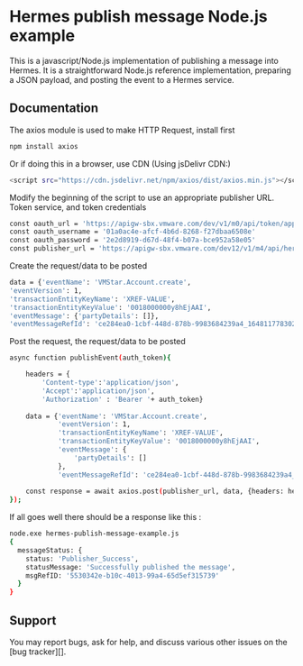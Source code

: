 Hermes publish message Node.js example
===================

This is a javascript/Node.js implementation of publishing a message into Hermes.
It is a straightforward Node.js reference implementation, preparing a JSON payload, and posting the event to a Hermes service.

Documentation
-------------

The axios module is used to make HTTP Request, install first
```bash
npm install axios
```
Or if doing this in a browser, use CDN
(Using jsDelivr CDN:)
```bash
<script src="https://cdn.jsdelivr.net/npm/axios/dist/axios.min.js"></script>
```

Modify the beginning of the script to use an appropriate publisher URL.
Token service, and token credentials 

```bash
const oauth_url = 'https://apigw-sbx.vmware.com/dev/v1/m0/api/token/application'
const oauth_username = '01a0ac4e-afcf-4b6d-8268-f27dbaa6508e'
const oauth_password = '2e2d8919-d67d-48f4-b07a-bce952a58e05'
const publisher_url = 'https://apigw-sbx.vmware.com/dev12/v1/m4/api/hermes/publisher/hermes/integration/test'

```

Create the request/data to be posted 

```bash
data = {'eventName': 'VMStar.Account.create',
'eventVersion': 1,
'transactionEntityKeyName': 'XREF-VALUE',
'transactionEntityKeyValue': '0018000000y8hEjAAI',
'eventMessage': {'partyDetails': []},
'eventMessageRefId': 'ce284ea0-1cbf-448d-878b-9983684239a4_1648117783021_1'}
```
Post the request, the request/data to be posted 

```bash
async function publishEvent(auth_token){

    headers = {
        'Content-type':'application/json', 
        'Accept':'application/json',
        'Authorization' : 'Bearer '+ auth_token}
    
    data = {'eventName': 'VMStar.Account.create',
            'eventVersion': 1,
            'transactionEntityKeyName': 'XREF-VALUE',
            'transactionEntityKeyValue': '0018000000y8hEjAAI',
            'eventMessage': {
                'partyDetails': []
            },
            'eventMessageRefId': 'ce284ea0-1cbf-448d-878b-9983684239a4_1648117783021_1'}
    
    const response = await axios.post(publisher_url, data, {headers: headers});    
});
```
If all goes well there should be a response like this :
```bash
node.exe hermes-publish-message-example.js
{
  messageStatus: {
    status: 'Publisher_Success',
    statusMessage: 'Successfully published the message',
    msgRefID: '5530342e-b10c-4013-99a4-65d5ef315739'
  }
}

```
Support
-------
You may report bugs, ask for help, and discuss various other issues on the [bug tracker][].


